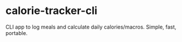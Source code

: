 # calorie-tracker-cli
CLI app to log meals and calculate daily calories/macros. Simple, fast, portable.
